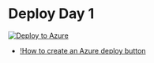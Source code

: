 # Deploy Day 1

[![Deploy to Azure](https://aka.ms/deploytoazurebutton)](https%3A%2F%2Fraw.githubusercontent.com%2FThor-DraperJr%2FSupplementalResources%2Fmain%2FAssets%2FAzureLabs%2FDay1%2Fazuredeploy.json)

- [!How to create an Azure deploy button](https://docs.microsoft.com/en-us/azure/azure-resource-manager/templates/deploy-to-azure-button)